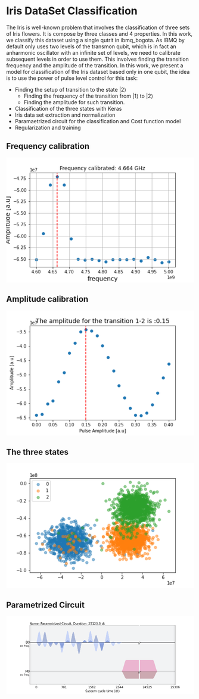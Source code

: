 # Iris DataSet Classification 

The Iris is well-known problem that involves the classification of three sets of Iris flowers. It is compose by three classes and 4 properties. In this work, we classify this dataset using a single qutrit in ibmq_bogota.
As IBMQ by default only uses two levels of the transmon qubit, which is in fact an anharmonic oscillator with an infinite set of levels, we need to calibrate subsequent levels in order to use them. This involves finding the transition frequency and the amplitude of the transition. In this work, we present a model for classification of the Iris dataset based only in one qubit, the idea is to use the power of pulse level control for this task:

* Finding the setup of transition to the state $|2\rangle$
    * Finding the frequency of the transition from $|1\rangle$ to $|2\rangle$
    * Finding the amplitude for such transition.
* Classification of the three states with Keras
* Iris data set extraction and normalization
* Paramaetrized circuit for the classification and Cost function model
* Regularization and training

## Frequency calibration
<img src="./Figures/frequency_cal.png" width="600">

## Amplitude calibration
<img src="./Figures/amp_cal.png" width="600">

## The three states
<img src="./Figures/States.png" width="600">

## Parametrized Circuit
<img src="./Figures/Parametrized_circuit.png" width="600">

